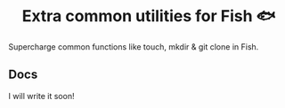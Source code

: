 <div align="center">

# Extra common utilities for Fish 🐟

</div>

Supercharge common functions like touch, mkdir & git clone in Fish.

## Docs

I will write it soon!
